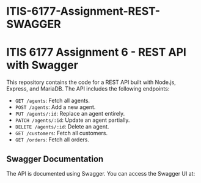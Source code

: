 # ITIS-6177-Assignment-REST-SWAGGER
# ITIS 6177 Assignment 6 - REST API with Swagger

This repository contains the code for a REST API built with Node.js, Express, and MariaDB. The API includes the following endpoints:

- `GET /agents`: Fetch all agents.
- `POST /agents`: Add a new agent.
- `PUT /agents/:id`: Replace an agent entirely.
- `PATCH /agents/:id`: Update an agent partially.
- `DELETE /agents/:id`: Delete an agent.
- `GET /customers`: Fetch all customers.
- `GET /orders`: Fetch all orders.

## Swagger Documentation
The API is documented using Swagger. You can access the Swagger UI at: